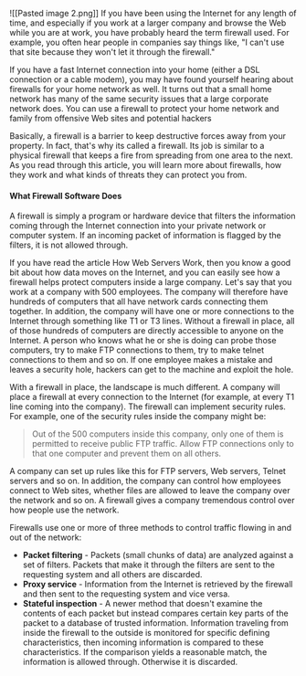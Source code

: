 ![[Pasted image 2.png]]
If you have been using the Internet for any length of time, and especially if you work at a larger company and browse the Web while you are at work, you have probably heard the term firewall used. For example, you often hear people in companies say things like, "I can't use that site because they won't let it through the firewall."

If you have a fast Internet connection into your home (either a DSL connection or a cable modem), you may have found yourself hearing about firewalls for your home network as well. It turns out that a small home network has many of the same security issues that a large corporate network does. You can use a firewall to protect your home network and family from offensive Web sites and potential hackers

Basically, a firewall is a barrier to keep destructive forces away from your property. In fact, that's why its called a firewall. Its job is similar to a physical firewall that keeps a fire from spreading from one area to the next. As you read through this article, you will learn more about firewalls, how they work and what kinds of threats they can protect you from.

#### What Firewall Software Does
A firewall is simply a program or hardware device that filters the information coming through the Internet connection into your private network or computer system. If an incoming packet of information is flagged by the filters, it is not allowed through.

If you have read the article How Web Servers Work, then you know a good bit about how data moves on the Internet, and you can easily see how a firewall helps protect computers inside a large company. Let's say that you work at a company with 500 employees. The company will therefore have hundreds of computers that all have network cards connecting them together. In addition, the company will have one or more connections to the Internet through something like T1 or T3 lines. Without a firewall in place, all of those hundreds of computers are directly accessible to anyone on the Internet. A person who knows what he or she is doing can probe those computers, try to make FTP connections to them, try to make telnet connections to them and so on. If one employee makes a mistake and leaves a security hole, hackers can get to the machine and exploit the hole.

With a firewall in place, the landscape is much different. A company will place a firewall at every connection to the Internet (for example, at every T1 line coming into the company). The firewall can implement security rules. For example, one of the security rules inside the company might be:

>Out of the 500 computers inside this company, only one of them is permitted to receive public FTP traffic. Allow FTP connections only to that one computer and prevent them on all others.


A company can set up rules like this for FTP servers, Web servers, Telnet servers and so on. In addition, the company can control how employees connect to Web sites, whether files are allowed to leave the company over the network and so on. A firewall gives a company tremendous control over how people use the network.

Firewalls use one or more of three methods to control traffic flowing in and out of the network:
- **Packet filtering** - Packets (small chunks of data) are analyzed against a set of filters. Packets that make it through the filters are sent to the requesting system and all others are discarded.
- **Proxy service** - Information from the Internet is retrieved by the firewall and then sent to the requesting system and vice versa.
- **Stateful inspection** - A newer method that doesn't examine the contents of each packet but instead compares certain key parts of the packet to a database of trusted information. Information traveling from inside the firewall to the outside is monitored for specific defining characteristics, then incoming information is compared to these characteristics. If the comparison yields a reasonable match, the information is allowed through. Otherwise it is discarded.
